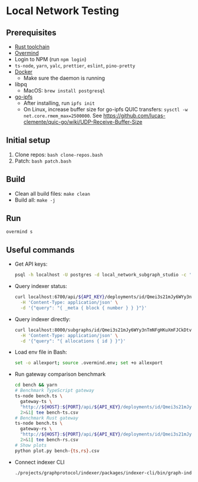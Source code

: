 # Local Network Testing

## Prerequisites

- [Rust toolchain](https://rustup.rs/)
- [Overmind](https://github.com/DarthSim/overmind)
- Login to NPM (run `npm login`)
- `ts-node`, `yarn`, `yalc`, `prettier`, `eslint`, `pino-pretty`
- [Docker](https://www.docker.com/get-started)
  - Make sure the daemon is running
- libpq
  - MacOS: `brew install postgresql`
- [go-ipfs](https://github.com/ipfs/go-ipfs)
  - After installing, run `ipfs init`
  - On Linux, increase buffer size for go-ipfs QUIC transfers: `sysctl -w net.core.rmem_max=2500000`. See https://github.com/lucas-clemente/quic-go/wiki/UDP-Receive-Buffer-Size

## Initial setup

1. Clone repos: `bash clone-repos.bash`
2. Patch: `bash patch.bash`

## Build

- Clean all build files: `make clean`
- Build all: `make -j`

## Run

`overmind s`

## Useful commands

- Get API keys:
  ```bash
  psql -h localhost -U postgres -d local_network_subgraph_studio -c 'SELECT * FROM "ApiKeys";'
  ```

- Query indexer status:
  ```bash
  curl localhost:6700/api/${API_KEY}/deployments/id/Qmei3s21mJy6WYy3nTmNFgHKuXmFJCkDtvTR7CeNVPiYiR \
    -H 'Content-Type: application/json' \
    -d '{"query": "{ _meta { block { number } } }"}'
  ```

- Query indexer directly:
  ```bash
  curl localhost:8000/subgraphs/id/Qmei3s21mJy6WYy3nTmNFgHKuXmFJCkDtvTR7CeNVPiYiR \
    -H 'Content-Type: application/json' \
    -d '{"query": "{ allocations { id } }"}'
  ```

- Load env file in Bash:
  ```bash
  set -o allexport; source .overmind.env; set +o allexport
  ```

- Run gateway comparison benchmark
  ```bash
  cd bench && yarn
  # Benchmark TypeScript gateway
  ts-node bench.ts \
    gateway-ts \
    "http://${HOST}:${PORT}/api/${API_KEY}/deployments/id/Qmei3s21mJy6WYy3nTmNFgHKuXmFJCkDtvTR7CeNVPiYiR" \
    2>&1| tee bench-ts.csv
  # Benchmark Rust gateway
  ts-node bench.ts \
    gateway-rs \
    "http://${HOST}:${PORT}/api/${API_KEY}/deployments/id/Qmei3s21mJy6WYy3nTmNFgHKuXmFJCkDtvTR7CeNVPiYiR" \
    2>&1| tee bench-rs.csv
  # Show plots
  python plot.py bench-{ts,rs}.csv
  ```

- Connect indexer CLI
  ```bash
  ./projects/graphprotocol/indexer/packages/indexer-cli/bin/graph-indexer indexer connect http://localhost:18000
  ```
